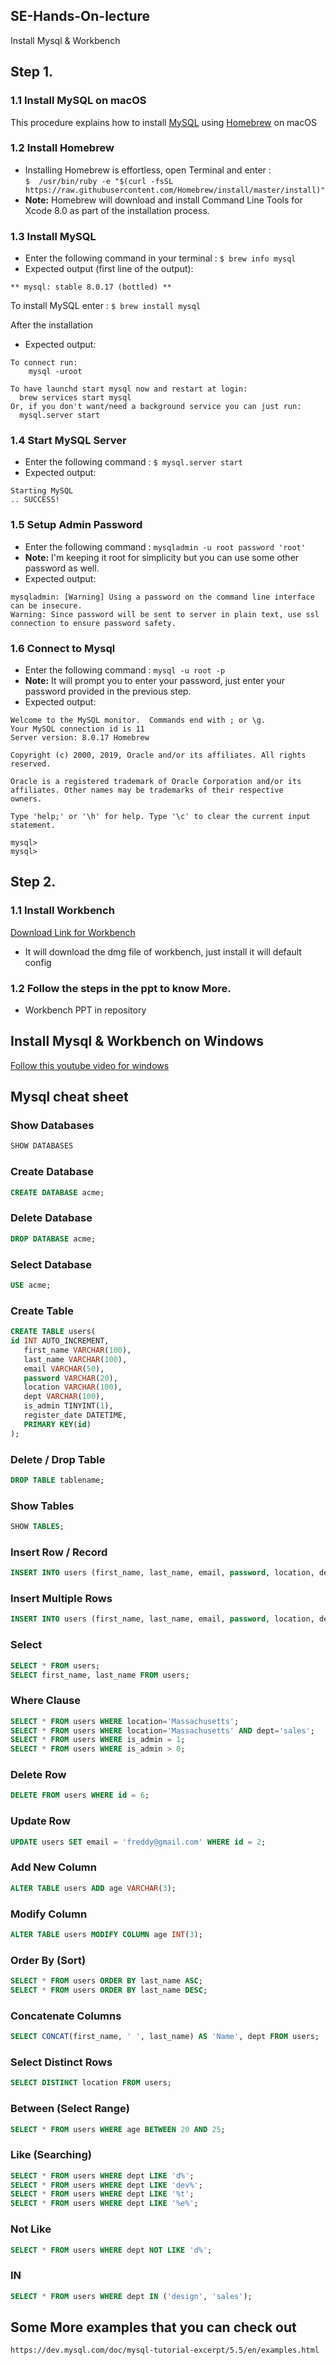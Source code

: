 ## SE-Hands-On-lecture
Install Mysql &amp; Workbench

## Step 1. 
### 1.1 Install MySQL on macOS 
This procedure explains how to install [MySQL](https://www.mysql.com) using [Homebrew](http://brew.sh) on macOS

### 1.2 Install Homebrew
* Installing Homebrew is effortless, open Terminal and enter :  
 `$  /usr/bin/ruby -e "$(curl -fsSL https://raw.githubusercontent.com/Homebrew/install/master/install)"`
* **Note:** Homebrew will download and install Command Line Tools for Xcode 8.0 as part of the installation process.

### 1.3 Install MySQL

* Enter the following command in your terminal : `$ brew info mysql`  
* Expected output (first line of the output): 
```
** mysql: stable 8.0.17 (bottled) **
```

To install MySQL enter : `$ brew install mysql`
  
After the installation
* Expected output: 

```
To connect run:
    mysql -uroot

To have launchd start mysql now and restart at login:
  brew services start mysql
Or, if you don't want/need a background service you can just run:
  mysql.server start
```

### 1.4 Start MySQL Server

* Enter the following command : `$ mysql.server start`  
* Expected output: 
```
Starting MySQL
.. SUCCESS!

```

### 1.5 Setup Admin Password

* Enter the following command : `mysqladmin -u root password 'root'`  
* **Note:** I'm keeping it root for simplicity but you can use some other password as well.
* Expected output: 
```
mysqladmin: [Warning] Using a password on the command line interface can be insecure.
Warning: Since password will be sent to server in plain text, use ssl connection to ensure password safety.

```

### 1.6 Connect to Mysql 
* Enter the following command : `mysql -u root -p`  
* **Note:** It will prompt you to enter your password, just enter your password provided in the previous step.
* Expected output: 
```
Welcome to the MySQL monitor.  Commands end with ; or \g.
Your MySQL connection id is 11
Server version: 8.0.17 Homebrew

Copyright (c) 2000, 2019, Oracle and/or its affiliates. All rights reserved.

Oracle is a registered trademark of Oracle Corporation and/or its
affiliates. Other names may be trademarks of their respective
owners.

Type 'help;' or '\h' for help. Type '\c' to clear the current input statement.

mysql>
mysql>

```


## Step 2. 
### 1.1 Install Workbench
[Download Link for Workbench](https://dev.mysql.com/downloads/workbench/)

* It will download the dmg file of workbench, just install it will default config
 
### 1.2 Follow the steps in the ppt to know More.
* Workbench PPT in repository
   

## Install Mysql & Workbench on Windows
[Follow this youtube video for windows](https://www.youtube.com/watch?v=u96rVINbAUI)


## Mysql cheat sheet
### Show Databases

```sql
SHOW DATABASES
```

### Create Database

```sql
CREATE DATABASE acme;
```

### Delete Database

```sql
DROP DATABASE acme;
```

### Select Database

```sql
USE acme;
```

### Create Table

```sql
CREATE TABLE users(
id INT AUTO_INCREMENT,
   first_name VARCHAR(100),
   last_name VARCHAR(100),
   email VARCHAR(50),
   password VARCHAR(20),
   location VARCHAR(100),
   dept VARCHAR(100),
   is_admin TINYINT(1),
   register_date DATETIME,
   PRIMARY KEY(id)
);
```

### Delete / Drop Table

```sql
DROP TABLE tablename;
```

### Show Tables

```sql
SHOW TABLES;
```

### Insert Row / Record

```sql
INSERT INTO users (first_name, last_name, email, password, location, dept, is_admin, register_date) values ('Brad', 'Traversy', 'brad@gmail.com', '123456','Massachusetts', 'development', 1, now());
```

### Insert Multiple Rows

```sql
INSERT INTO users (first_name, last_name, email, password, location, dept,  is_admin, register_date) values ('Fred', 'Smith', 'fred@gmail.com', '123456', 'New York', 'design', 0, now()), ('Sara', 'Watson', 'sara@gmail.com', '123456', 'New York', 'design', 0, now()),('Will', 'Jackson', 'will@yahoo.com', '123456', 'Rhode Island', 'development', 1, now()),('Paula', 'Johnson', 'paula@yahoo.com', '123456', 'Massachusetts', 'sales', 0, now()),('Tom', 'Spears', 'tom@yahoo.com', '123456', 'Massachusetts', 'sales', 0, now());
```

### Select

```sql
SELECT * FROM users;
SELECT first_name, last_name FROM users;
```

### Where Clause

```sql
SELECT * FROM users WHERE location='Massachusetts';
SELECT * FROM users WHERE location='Massachusetts' AND dept='sales';
SELECT * FROM users WHERE is_admin = 1;
SELECT * FROM users WHERE is_admin > 0;
```

### Delete Row

```sql
DELETE FROM users WHERE id = 6;
```

### Update Row

```sql
UPDATE users SET email = 'freddy@gmail.com' WHERE id = 2;

```

### Add New Column

```sql
ALTER TABLE users ADD age VARCHAR(3);
```

### Modify Column

```sql
ALTER TABLE users MODIFY COLUMN age INT(3);
```

### Order By (Sort)

```sql
SELECT * FROM users ORDER BY last_name ASC;
SELECT * FROM users ORDER BY last_name DESC;
```

### Concatenate Columns

```sql
SELECT CONCAT(first_name, ' ', last_name) AS 'Name', dept FROM users;

```

### Select Distinct Rows

```sql
SELECT DISTINCT location FROM users;

```

### Between (Select Range)

```sql
SELECT * FROM users WHERE age BETWEEN 20 AND 25;
```

### Like (Searching)

```sql
SELECT * FROM users WHERE dept LIKE 'd%';
SELECT * FROM users WHERE dept LIKE 'dev%';
SELECT * FROM users WHERE dept LIKE '%t';
SELECT * FROM users WHERE dept LIKE '%e%';
```

### Not Like

```sql
SELECT * FROM users WHERE dept NOT LIKE 'd%';
```

### IN

```sql
SELECT * FROM users WHERE dept IN ('design', 'sales');
```


## Some More examples that you can check out
```
https://dev.mysql.com/doc/mysql-tutorial-excerpt/5.5/en/examples.html
```

